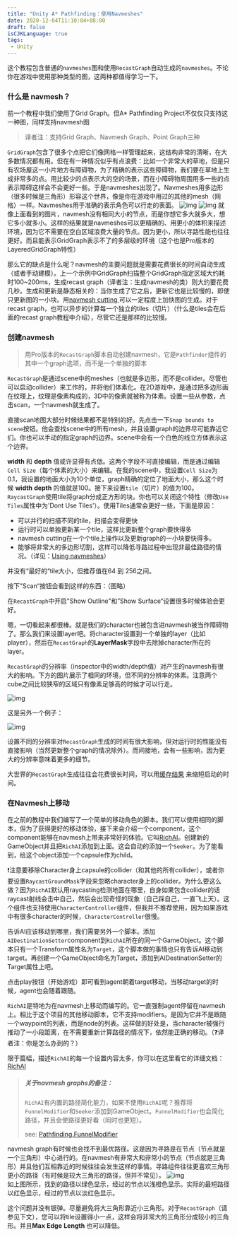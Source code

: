 ```yaml
---
title: "Unity A* Pathfinding：使用Navmeshes"
date: 2020-12-04T11:10:04+08:00
draft: false
isCJKLanguage: true
tags:
 - Unity
---
```


这个教程包含普通的`navmeshes`图和使用`RecastGraph`自动生成的`navmeshes`。不论你在游戏中使用那种类型的图，这两种都值得学习一下。

### 什么是 navmesh？

前一个教程中我们使用了Grid Graph。但A* Pathfinding Project不仅仅只支持这一种图，同样支持navmesh图

> 译者注：支持Grid Graph、Navmesh Graph、Point Graph三种

`GridGraph`包含了很多个点把它们像网格一样管理起来，这结构非常的清晰，在大多数情况都有用。但在有一种情况似乎有点浪费：比如一个非常大的草地，但是只有农场屋这一小片地方有障碍物，为了精确的表示这些障碍物，我们要在草地上生成非常多的点。用比较少的点表示大的空的场景，而在小障碍物周围用多一些的点表示障碍这样会不会更好一些。于是navmeshes出现了。Navmeshes用多边形（很多时候是三角形）形容这个世界，像是你在游戏中用过的其他的mesh（网格）一样。Navmeshes用于准确的表示角色可以行走的表面。
![img](https://arongranberg.com/astar/docs/images/navmeshGraph.png)
![img](https://arongranberg.com/astar/docs/images/navmeshgraph_graph.png)
就像上面看到的图片，navmesh没有相同大小的节点，而是你想它多大就多大，想它多小就多小。这样的结果就是navmeshes可以更精确的、用更小的体积来描述环境，因为它不需要在空白区域浪费大量的节点。因为更小，所以寻路性能也往往更好。而且能表示GridGraph表示不了的多层级的环境（这个也是Pro版本的LayeredGridGraph特性）

那么它的缺点是什么呢？navmesh的主要问题就是需要花费很长的时间自动生成（或者手动建模）。上一个示例中GridGraph扫描整个GridGraph指定区域大约耗时100~200ms，生成recast graph（译者注：生成navmesh的类）则大约要花费几秒。生成和更新是静态相关的：当你生成了它之后，更新它也是比较慢的，即使只更新图的一小块。用[navmesh cutting ](https://arongranberg.com/astar/docs/navmeshcut.html)可以一定程度上加快图的生成。对于recast graph，也可以异步的计算每一个独立的tiles（切片）（什么是tiles会在后面的recast graph教程中介绍），尽管它还是那样的比较慢。

### 创建navmesh

> 用Pro版本的`RecastGraph`脚本自动创建navmesh，它是`Pathfinder`组件的其中一个graph选项，而不是一个单独的脚本

`RecastGraph`是通过scene中的meshes（也就是多边形，而不是collider。尽管也可以启动collider）来工作的，并将他们体素化。在2D游戏中，是通过把多边形画在纹理上，纹理是像素构成的，3D中的像素就被称为体素。设置一些从参数，点击scan，一个navmesh就生成了。

直接scan地图大部分时候结果都不是特别的好。先点击一下`Snap bounds to scene`按钮。他会查找scene中的所有mesh，并且设置graph的边界尽可能靠近它们。你也可以手动的指定graph的边界。scene中会有一个白色的线立方体表示这个边界。

**width** 和 **depth** 值或许显得有点低。这两个字段不可直接编辑，而是通过编辑`Cell Size`（每个体素的大小）来编辑。在我的scene中，我设置`Cell Size`为0.1，我设置的地面大小为10个单位，graph精确的定位了地面大小，那么这个时候 **width**  **depth** 的值就是100。接下来设置`tile`（切片）的值为100。`RaycastGraph`使用tile将graph分成正方形的块。你也可以关闭这个特性（修改`Use Tiles`属性中为'Dont Use Tiles'）。使用Tiles通常会更好一些，下面是原因：

- 可以并行的扫描不同的tile，扫描会变得更快
- 运行时可以单独更新某一个tile，这样比更新整个graph要快得多
- navmesh cutting在一个个tile上操作以及更新graph的一小块要快得多。
- 能够将非常大的多边形切割，这样可以降低寻路过程中出现非最佳路径的情况。（详见：[Using navmeshes](https://arongranberg.com/astar/docs/getstarted2.html)）

并没有“最好的“tile大小，但推荐值在64 到 256之间。

按下”Scan“按钮会看到这样的东西：（图略）

在`RecastGraph`中开启"Show Outline"和”Show Surface“设置很多时候体验会更好。

嗯，一切看起来都很棒。就是我们的character也被包含进navmesh被当作障碍物了。那么我们来设置layer吧。将character设置到一个单独的layer（比如player），然后在`RecastGraph`的**LayerMask**字段中去除掉character所在的layer。

`RecastGraph`的分辨率（inspector中的width/depth值）对产生的navmesh有很大的影响。下方的图片展示了相同的环境，但不同的分辨率的体素。注意两个cube之间比较狭窄的区域只有像素足够高的时候才可以行走。

![img](https://arongranberg.com/astar/docs/images/getstarted2/recast_resolution.png)

这是另外一个例子：

![img](https://arongranberg.com/astar/docs/images/recast/cell_size.gif)

设置不同的分辨率对`RecastGraph`生成的时间有很大影响，但对运行时的性能没有直接影响（当然更新整个graph的情况除外）。而间接地，会有一些影响，因为更大的分辨率意味着更多的细节。

大世界的`RecastGraph`生成往往会花费很长时间，可以用[缓存结果](https://arongranberg.com/astar/docs/saveloadgraphs.html) 来缩短启动的时间。

### 在Navmesh上移动

在之前的教程中我们编写了一个简单的移动角色的脚本。我们可以使用相同的脚本，但为了获得更好的移动体验，接下来会介绍一个component，这个component能够在navmesh上带来非常好的体验。它叫[RichAI](https://arongranberg.com/astar/docs/richai.html)。创建新的GameObject并且把`RichAI`添加到上面。这会自动的添加一个`Seeker`。为了能看到，给这个object添加一个capsule作为child。

❗注意要移除Character身上capsule的collider（和其他的所有collider），或者你要设置`RaycastGroundMask`字段来忽略character身上的collider。为什么要这么做？因为`RichAI`默认用raycasting检测地面在哪里，自身如果包含collider的话raycast射线会击中自己，然后会出现奇怪的现象（自己踩自己，一直飞上天）。这个组件也支持使用`CharacterController`组件，但我并不推荐使用，因为如果游戏中有很多character的时候，`CharacterController`很慢。

告诉AI应该移动到哪里，我们需要另外一个脚本。添加`AIDestinationSetter`component到`RichAI`所在的同一个GameObject。这个脚本只有一个Transform属性名为`Target`，这个脚本做的事情也只有告诉AI移动到target。再创建一个GameObject命名为Target，添加到AIDestinationSetter的Target属性上吧。

点击play按钮（开始游戏）即可看到agent朝着target移动，当移动target的时候，agent也会随着跟随。

`RichAI`是特地为在navmesh上移动而编写的。它一直强制agent停留在navmesh上。相比于这个项目的其他移动脚本，它不支持modifiers。是因为它并不是跟随一个waypoint的列表，而是node的列表。这样做的好处是，当character被强行推动了一小段距离，在不需要重新计算路径的情况下，依然能正确的移动。（❓译者注：你是怎么办到的？）

限于篇幅，描述`RichAI`的每一个设置内容太多，你可以在这里看它的详细文档：[RichAI](https://arongranberg.com/astar/docs/richai.html)

> ##### 关于navmesh graphs的备注：
>
> `RichAI`有内置的路径简化能力，如果不使用`RichAI`呢？推荐将`FunnelModifier`和`Seeker`添加到GameObject。`FunnelModifier`也会简化路径，并且会使路径更好看（同时也更短）。
>
> see: [Pathfinding.FunnelModifier](https://arongranberg.com/astar/docs/funnelmodifier.html)

navmesh graph有时候也会找不到最优路径。这是因为寻路是在节点（节点就是一个三角形）中心进行的。在navmesh有非常大和非常小的节点（节点就是三角形）并且他们互相靠近的时候往往会发生这样的事情。寻路组件往往更喜欢三角形更小的路径（有时候是较大三角形的路径，但并不常见）。
![img](https://arongranberg.com/astar/docs/images/getstarted2/navmesh_suboptimal.png)  
如上图所示，找到的路径以绿色显示，经过的节点以浅橙色显示。实际的最短路径以红色显示，经过的节点以淡红色显示。

这个问题并没有银弹。尽量避免将大三角形靠近小三角形。对于`RecastGraph`（请参见下文），您可以将tile设置得小一点，这样会将非常大的三角形分成较小的三角形。并且**Max** **Edge** **Length** 也可以降低。